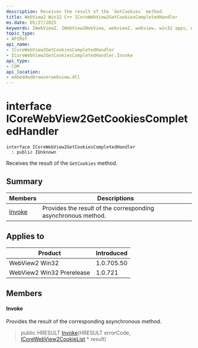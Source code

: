 ```yaml
---
description: Receives the result of the `GetCookies` method.
title: WebView2 Win32 C++ ICoreWebView2GetCookiesCompletedHandler
ms.date: 05/27/2025
keywords: IWebView2, IWebView2WebView, webview2, webview, win32 apps, win32, edge, ICoreWebView2, ICoreWebView2Controller, browser control, edge html, ICoreWebView2GetCookiesCompletedHandler
topic_type: 
- APIRef
api_name:
- ICoreWebView2GetCookiesCompletedHandler
- ICoreWebView2GetCookiesCompletedHandler.Invoke
api_type:
- COM
api_location:
- embeddedbrowserwebview.dll
---
```


# interface ICoreWebView2GetCookiesCompletedHandler

```
interface ICoreWebView2GetCookiesCompletedHandler
  : public IUnknown
```

Receives the result of the `GetCookies` method.

## Summary

 Members                        | Descriptions
--------------------------------|---------------------------------------------
[Invoke](#invoke) | Provides the result of the corresponding asynchronous method.

## Applies to

Product                         | Introduced
--------------------------------|---------------------------------------------
WebView2 Win32            |    1.0.705.50
WebView2 Win32 Prerelease |    1.0.721

## Members

#### Invoke

Provides the result of the corresponding asynchronous method.

> public HRESULT [Invoke](#invoke)(HRESULT errorCode, [ICoreWebView2CookieList](icorewebview2cookielist.md#icorewebview2cookielist) * result)

